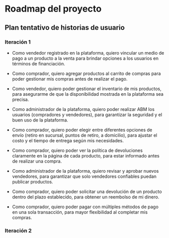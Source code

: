 # Roadmap del proyecto

## Plan tentativo de historias de usuario

### Iteración 1
+ Como vendedor registrado en la plataforma, quiero vincular un medio de pago a un producto a la venta para brindar opciones a los usuarios en términos de financiación.

+ Como comprador,
quiero agregar productos al carrito de compras
para poder gestionar mis compras antes de realizar el pago.

+ Como vendedor,
quiero poder gestionar el inventario de mis productos,
para asegurarme de que la disponibilidad mostrada en la plataforma sea precisa.

+ Como administrador de la plataforma,
quiero poder realizar ABM los usuarios (compradores y vendedores),
para garantizar la seguridad y el buen uso de la plataforma.

+ Como comprador,
quiero poder elegir entre diferentes opciones de envío (retiro en sucursal, puntos de retiro, a domicilio),
para ajustar el costo y el tiempo de entrega según mis necesidades.

+ Como comprador,
quiero poder ver la política de devoluciones claramente en la página de cada producto,
para estar informado antes de realizar una compra.

+ Como administrador de la plataforma,
quiero revisar y aprobar nuevos vendedores,
para garantizar que solo vendedores confiables puedan publicar productos.

+ Como comprador,
quiero poder solicitar una devolución de un producto dentro del plazo establecido,
para obtener un reembolso de mi dinero.

+ Como comprador,
quiero poder pagar con múltiples métodos de pago en una sola transacción,
para mayor flexibilidad al completar mis compras.

### Iteración 2
